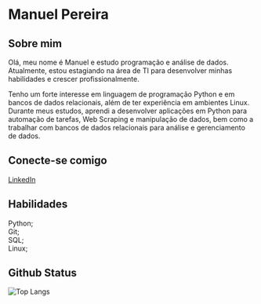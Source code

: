 # Manuel Pereira

## Sobre mim

Olá, meu nome é Manuel e estudo programação e análise de dados. Atualmente, estou estagiando na área de TI para desenvolver minhas habilidades e crescer profissionalmente.

Tenho um forte interesse em linguagem de programação Python e em bancos de dados relacionais, além de ter experiência em ambientes Linux. Durante meus estudos, aprendi a desenvolver aplicações em Python para automação de tarefas, Web Scraping e manipulação de dados, bem como a trabalhar com bancos de dados relacionais para análise e gerenciamento de dados.

## Conecte-se comigo

[LinkedIn](https://www.linkedin.com/in/manuel-pereira-24127325b/)

## Habilidades

Python;\
Git;\
SQL;\
Linux;


## Github Status

![Top Langs](https://github-readme-stats-git-masterrstaa-rickstaa.vercel.app/api/top-langs/?username=ManuelPereira0&bg_color=000&border_color=FFF&title_color=FFF&text_color=FFF)


